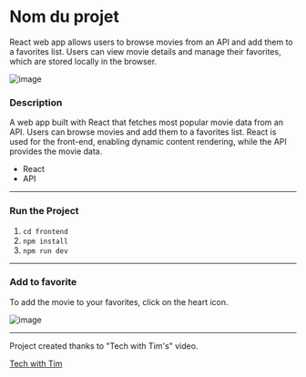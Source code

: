 # Nom du projet

React web app allows users to browse movies from an API and add them to a favorites list. Users can view movie details and manage their favorites, which are stored locally in the browser.

![image](https://github.com/user-attachments/assets/9a8200e7-be8d-42e2-8836-5dda98429c27)


### Description

A web app built with React that fetches most popular movie data from an API. Users can browse movies and add them to a favorites list. React is used for the front-end, enabling dynamic content rendering, while the API provides the movie data.

- React
- API

---

### Run the Project

1. `cd frontend`
2. `npm install`
3. `npm run dev`

---

### Add to favorite
To add the movie to your favorites, click on the heart icon.

![image](https://github.com/user-attachments/assets/f6938738-d407-4a63-89e3-b47a88597d60)


---
Project created thanks to "Tech with Tim's" video.

[Tech with Tim ](https://www.youtube.com/watch?v=G6D9cBaLViA&ab_channel=TechWithTim)
